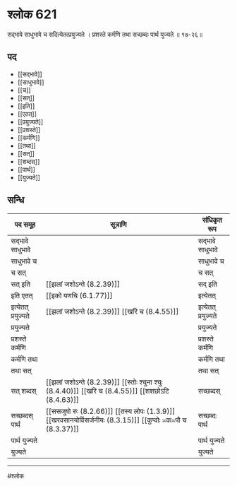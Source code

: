 # श्लोक 621

सद्भावे साधुभावे च सदित्येतत्प्रयुज्यते ।
प्रशस्ते कर्मणि तथा सच्छब्दः पार्थ युज्यते ॥ १७-२६॥


## पद 

- [[सद्भावे]]
- [[साधुभावे]]
- [[च]]
- [[सत्]]
- [[इति]]
- [[एतत्]]
- [[प्रयुज्यते]]
- [[प्रशस्ते]]
- [[कर्मणि]]
- [[तथा]]
- [[सत्]]
- [[शब्दस्]]
- [[पार्थ]]
- [[युज्यते]]

## सन्धि

| पद समूह | सूत्राणि | संधिकृत रूप |
| ----- | ----- | ----- |
| सद्भावे साधुभावे |  | सद्भावे साधुभावे |
| साधुभावे च |  | साधुभावे च |
| च सत् |  | च सत् |
| सत् इति |  [[झलां जशोऽन्ते (8.2.39)]] | सद् इति |
| इति एतत् |  [[इको यणचि (6.1.77)]] | इत्येतत् |
| इत्येतत् प्रयुज्यते |  [[झलां जशोऽन्ते (8.2.39)]] [[खरि च (8.4.55)]] | इत्येतत् प्रयुज्यते |
| प्रयुज्यते |  | प्रयुज्यते |
| प्रशस्ते कर्मणि |  | प्रशस्ते कर्मणि |
| कर्मणि तथा |  | कर्मणि तथा |
| तथा सत् |  | तथा सत् |
| सत् शब्दस् |  [[झलां जशोऽन्ते (8.2.39)]] [[स्तोः श्चुना श्चुः (8.4.40)]] [[खरि च (8.4.55)]] [[शशछोऽटि (8.4.63)]] | सच्छब्दस् |
| सच्छब्दस् पार्थ |  [[ससजुषो रुः (8.2.66)]] [[तस्य लोपः (1.3.9)]] [[खरवसानयोर्विसर्जनीयः (8.3.15)]] [[कुप्वोः ≍क≍पौ च (8.3.37)]] | सच्छब्दः पार्थ |
| पार्थ युज्यते |  | पार्थ युज्यते |
| युज्यते |  | युज्यते |


---

#श्लोक
